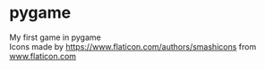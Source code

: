 # pygame
My first game in pygame \
Icons made by https://www.flaticon.com/authors/smashicons from www.flaticon.com
